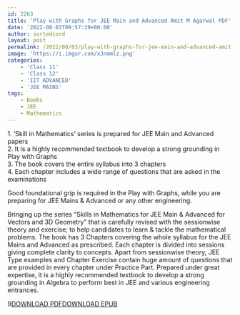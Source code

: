 ```yaml
---
id: 2263
title: 'Play with Graphs for JEE Main and Advanced Amit M Agarwal PDF'
date: '2022-08-03T09:57:39+00:00'
author: sortedcord
layout: post
permalink: /2022/08/03/play-with-graphs-for-jee-main-and-advanced-amit-m-agarwal-pdf/
image: 'https://i.imgur.com/xJnmmlz.png'
categories:
    - 'Class 11'
    - 'Class 12'
    - 'IIT ADVANCED'
    - 'JEE MAINS'
tags:
    - Books
    - JEE
    - Mathematics
---
```


1\. ‘Skill in Mathematics’ series is prepared for JEE Main and Advanced papers  
2\. It is a highly recommended textbook to develop a strong grounding in Play with Graphs  
3\. The book covers the entire syllabus into 3 chapters  
4\. Each chapter includes a wide range of questions that are asked in the examinations

Good foundational grip is required in the Play with Graphs, while you are preparing for JEE Mains &amp; Advanced or any other engineering.

Bringing up the series “Skills in Mathematics for JEE Main &amp; Advanced for Vectors and 3D Geometry” that is carefully revised with the sessionwise theory and exercise; to help candidates to learn &amp; tackle the mathematical problems. The book has 3 Chapters covering the whole syllabus for the JEE Mains and Advanced as prescribed. Each chapter is divided into sessions giving complete clarity to concepts. Apart from sessionwise theory, JEE Type examples and Chapter Exercise contain huge amount of questions that are provided in every chapter under Practice Part. Prepared under great expertise, it is a highly recommended textbook to develop a strong grounding in Algebra to perform best in JEE and various engineering entrances.

9[DOWNLOAD PDF](https://drive.google.com/uc?export=download&id=10mHodhsJPqxPw-gcftjqtJJ5RdNy4w26)</div>[DOWNLOAD EPUB](https://drive.google.com/uc?export=download&id=10q-ad4xQA81w5kWpJLn58Rz5T2L2Pa5D)